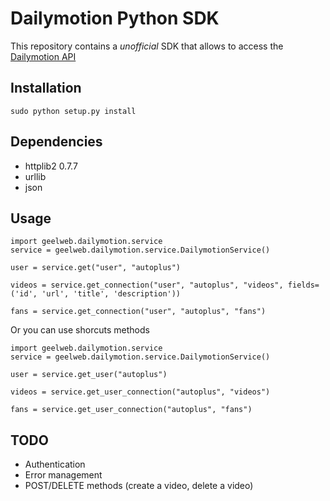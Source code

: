 # Dailymotion Python SDK

This repository contains a *unofficial* SDK that allows to access the
[Dailymotion API](http://www.dailymotion.com/doc/api/reference.html)

## Installation

    sudo python setup.py install

## Dependencies

 * httplib2 0.7.7
 * urllib
 * json

## Usage

    import geelweb.dailymotion.service
    service = geelweb.dailymotion.service.DailymotionService()

    user = service.get("user", "autoplus")

    videos = service.get_connection("user", "autoplus", "videos", fields=('id', 'url', 'title', 'description'))

    fans = service.get_connection("user", "autoplus", "fans")

Or you can use shorcuts methods

    import geelweb.dailymotion.service
    service = geelweb.dailymotion.service.DailymotionService()

    user = service.get_user("autoplus")

    videos = service.get_user_connection("autoplus", "videos")

    fans = service.get_user_connection("autoplus", "fans")

## TODO

 * Authentication
 * Error management
 * POST/DELETE methods (create a video, delete a video)
